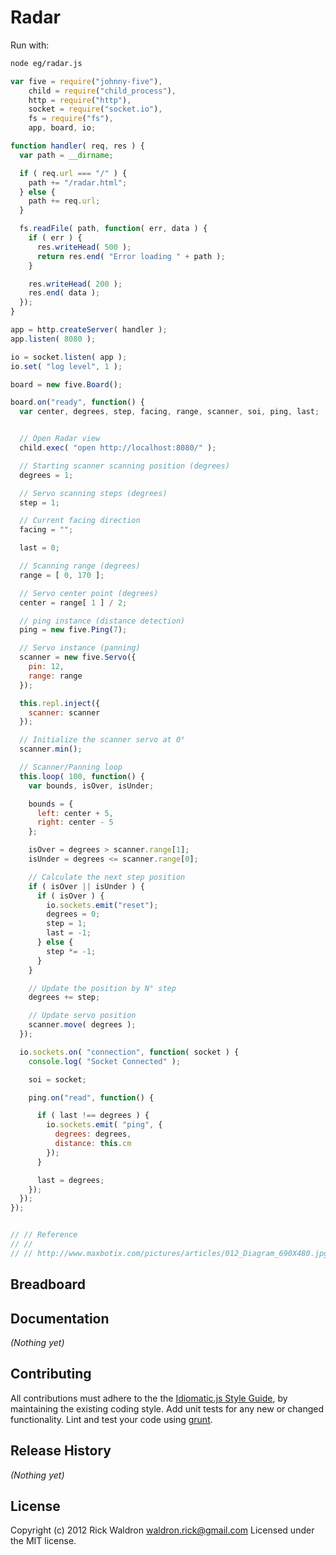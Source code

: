 # Radar

Run with:
```bash
node eg/radar.js
```


```javascript
var five = require("johnny-five"),
    child = require("child_process"),
    http = require("http"),
    socket = require("socket.io"),
    fs = require("fs"),
    app, board, io;

function handler( req, res ) {
  var path = __dirname;

  if ( req.url === "/" ) {
    path += "/radar.html";
  } else {
    path += req.url;
  }

  fs.readFile( path, function( err, data ) {
    if ( err ) {
      res.writeHead( 500 );
      return res.end( "Error loading " + path );
    }

    res.writeHead( 200 );
    res.end( data );
  });
}

app = http.createServer( handler );
app.listen( 8080 );

io = socket.listen( app );
io.set( "log level", 1 );

board = new five.Board();

board.on("ready", function() {
  var center, degrees, step, facing, range, scanner, soi, ping, last;


  // Open Radar view
  child.exec( "open http://localhost:8080/" );

  // Starting scanner scanning position (degrees)
  degrees = 1;

  // Servo scanning steps (degrees)
  step = 1;

  // Current facing direction
  facing = "";

  last = 0;

  // Scanning range (degrees)
  range = [ 0, 170 ];

  // Servo center point (degrees)
  center = range[ 1 ] / 2;

  // ping instance (distance detection)
  ping = new five.Ping(7);

  // Servo instance (panning)
  scanner = new five.Servo({
    pin: 12,
    range: range
  });

  this.repl.inject({
    scanner: scanner
  });

  // Initialize the scanner servo at 0°
  scanner.min();

  // Scanner/Panning loop
  this.loop( 100, function() {
    var bounds, isOver, isUnder;

    bounds = {
      left: center + 5,
      right: center - 5
    };

    isOver = degrees > scanner.range[1];
    isUnder = degrees <= scanner.range[0];

    // Calculate the next step position
    if ( isOver || isUnder ) {
      if ( isOver ) {
        io.sockets.emit("reset");
        degrees = 0;
        step = 1;
        last = -1;
      } else {
        step *= -1;
      }
    }

    // Update the position by N° step
    degrees += step;

    // Update servo position
    scanner.move( degrees );
  });

  io.sockets.on( "connection", function( socket ) {
    console.log( "Socket Connected" );

    soi = socket;

    ping.on("read", function() {

      if ( last !== degrees ) {
        io.sockets.emit( "ping", {
          degrees: degrees,
          distance: this.cm
        });
      }

      last = degrees;
    });
  });
});


// // Reference
// //
// // http://www.maxbotix.com/pictures/articles/012_Diagram_690X480.jpg

```

## Breadboard




## Documentation

_(Nothing yet)_









## Contributing
All contributions must adhere to the the [Idiomatic.js Style Guide](https://github.com/rwldrn/idiomatic.js),
by maintaining the existing coding style. Add unit tests for any new or changed functionality. Lint and test your code using [grunt](https://github.com/cowboy/grunt).

## Release History
_(Nothing yet)_

## License
Copyright (c) 2012 Rick Waldron <waldron.rick@gmail.com>
Licensed under the MIT license.
